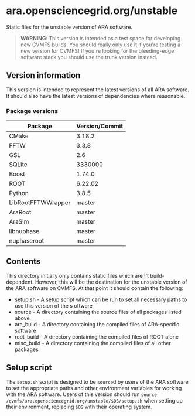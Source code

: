 # ara.opensciencegrid.org/unstable

Static files for the unstable version of ARA software.

> **WARNING**: This version is intended as a test space for developing new CVMFS builds. You should really only use it if you're testing a new version for CVMFS! If you're looking for the bleeding-edge software stack you should use the trunk version instead.

## Version information

This version is intended to represent the latest versions of all ARA software. It should also have the latest versions of dependencies where reasonable.

### Package versions

| Package            | Version/Commit   |
| ------------------ | ---------------- |
| CMake              | 3.18.2           |
| FFTW               | 3.3.8            |
| GSL                | 2.6              |
| SQLite             | 3330000          |
| Boost              | 1.74.0           |
| ROOT               | 6.22.02          |
| Python             | 3.8.5            |
| LibRootFFTWWrapper | master           |
| AraRoot            | master           |
| AraSim             | master           |
| libnuphase         | master           |
| nuphaseroot        | master           |

## Contents

This directory initially only contains static files which aren't build-dependent. However, this will be the destination for the unstable version of the ARA software on CVMFS. At that point it should contain the following:

* setup.sh - A setup script which can be run to set all necessary paths to use this version of the s
oftware
* source - A directory containing the source files of all packages listed above
* ara\_build - A directory containing the compiled files of ARA-specific software
* root\_build - A directory containing the compiled files of ROOT alone
* misc\_build - A directory containing the compiled files of all other packages

## Setup script

The `setup.sh` script is designed to be `source`d by users of the ARA software to set the appropriate paths and other environment variables for working with the ARA software. Users of this version should run `source /cvmfs/ara.opensciencegrid.org/unstable/$OS/setup.sh` when setting up their environment, replacing `$OS` with their operating system.

